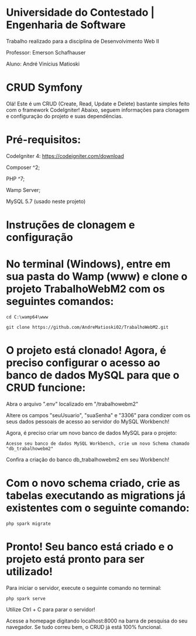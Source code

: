 # Universidade do Contestado | Engenharia de Software
Trabalho realizado para a disciplina de Desenvolvimento Web II

Professor: Emerson Schafhauser

Aluno: André Vinícius Matioski
# CRUD Symfony
Olá! Este é um CRUD (Create, Read, Update e Delete) bastante simples feito com o framework CodeIgniter!
Abaixo, seguem informações para clonagem e configuração do projeto e suas dependências.

# Pré-requisitos:
CodeIgniter 4: https://codeigniter.com/download

Composer ^2;

PHP ^7;

Wamp Server;

MySQL 5.7 (usado neste projeto)

# Instruções de clonagem e configuração
# No terminal (Windows), entre em sua pasta do Wamp (www) e clone o projeto TrabalhoWebM2 com os seguintes comandos:
    cd C:\wamp64\www

    git clone https://github.com/AndreMatioski02/TrabalhoWebM2.git

# O projeto está clonado! Agora, é preciso configurar o acesso ao banco de dados MySQL para que o CRUD funcione:
Abra o arquivo ".env" localizado em "/trabalhowebm2"

Altere os campos "seuUsuario", "suaSenha" e "3306" para condizer com os seus dados pessoais de acesso ao servidor do MySQL Workbench!

Agora, é preciso criar um novo banco de dados MySQL para o projeto:
    
    Acesse seu banco de dados MySQL Workbench, crie um novo Schema chamado "db_trabalhowebm2"

Confira a criação do banco db_trabalhowebm2 em seu Workbench!

# Com o novo schema criado, crie as tabelas executando as migrations já existentes com o seguinte comando:
    php spark migrate

# Pronto! Seu banco está criado e o projeto está pronto para ser utilizado!
Para iniciar o servidor, execute o seguinte comando no terminal:

    php spark serve

Utilize Ctrl + C para parar o servidor!

Acesse a homepage digitando localhost:8000 na barra de pesquisa do seu navegador. Se tudo correu bem, o CRUD já está 100% funcional.
